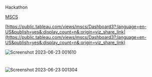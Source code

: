Hackathon

[MSCS](https://public.tableau.com/views/mscs/Dashboard3?:language=en-US&publish=yes&:display_count=n&:origin=viz_share_link)


[https://public.tableau.com/views/mscs/Dashboard3?:language=en-US&publish=yes&:display_count=n&:origin=viz_share_link](https://public.tableau.com/views/mscs/Dashboard3?:language=en-US&publish=yes&:display_count=n&:origin=viz_share_link)


![Screenshot 2023-06-23 001610](https://github.com/TejasGhante/Hackathon/assets/103197307/a71dcdc0-8f78-4be8-b4aa-8bc6c8608b4e)




#
![Screenshot 2023-06-23 001304](https://github.com/TejasGhante/Hackathon/assets/103197307/867ebb85-468e-4e25-a188-c1ee3a65efa2)
